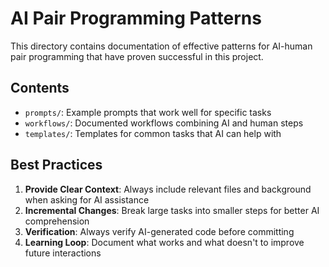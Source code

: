 # AI Pair Programming Patterns

This directory contains documentation of effective patterns for AI-human pair programming that have proven successful in this project.

## Contents

- `prompts/`: Example prompts that work well for specific tasks
- `workflows/`: Documented workflows combining AI and human steps
- `templates/`: Templates for common tasks that AI can help with

## Best Practices

1. **Provide Clear Context**: Always include relevant files and background when asking for AI assistance
2. **Incremental Changes**: Break large tasks into smaller steps for better AI comprehension
3. **Verification**: Always verify AI-generated code before committing
4. **Learning Loop**: Document what works and what doesn't to improve future interactions
